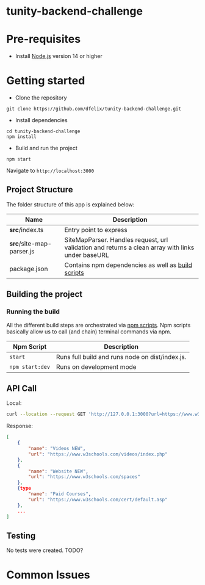 # tunity-backend-challenge

# Pre-requisites

- Install [Node.js](https://nodejs.org/en/) version 14 or higher

# Getting started

- Clone the repository

```
git clone https://github.com/dfelix/tunity-backend-challenge.git
```

- Install dependencies

```
cd tunity-backend-challenge
npm install
```

- Build and run the project

```
npm start
```

Navigate to `http://localhost:3000`

## Project Structure

The folder structure of this app is explained below:

| Name                       | Description                                                                                       |
| -------------------------- | ------------------------------------------------------------------------------------------------- |
| **src**/index.ts           | Entry point to express                                                                            |
| **src**/site-map-parser.js | SiteMapParser. Handles request, url validation and returns a clean array with links under baseURL |
| package.json               | Contains npm dependencies as well as [build scripts](#what-if-a-library-isnt-on-definitelytyped)  |

## Building the project

### Running the build

All the different build steps are orchestrated via [npm scripts](https://docs.npmjs.com/misc/scripts).
Npm scripts basically allow us to call (and chain) terminal commands via npm.

| Npm Script      | Description                                     |
| --------------- | ----------------------------------------------- |
| `start`         | Runs full build and runs node on dist/index.js. |
| `npm start:dev` | Runs on development mode                        |

## API Call

Local:

```bash
curl --location --request GET 'http://127.0.0.1:3000?url=https://www.w3schools.com/'
```

Response:

```json
[
    {
        "name": "Videos NEW",
        "url": "https://www.w3schools.com/videos/index.php"
    },
    {
        "name": "Website NEW",
        "url": "https://www.w3schools.com/spaces"
    },
    {type
        "name": "Paid Courses",
        "url": "https://www.w3schools.com/cert/default.asp"
    },
    ...
]
```

## Testing

No tests were created.
TODO?

# Common Issues
